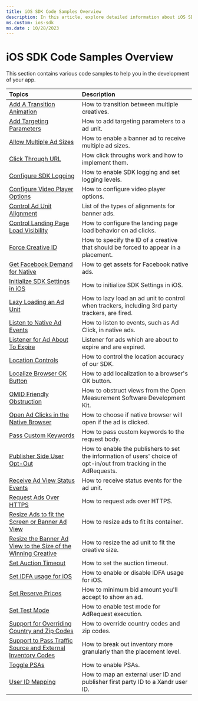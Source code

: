 ```yaml
---
title: iOS SDK Code Samples Overview
description: In this article, explore detailed information about iOS SDK code samples.
ms.custom: ios-sdk
ms.date : 10/28/2023
---
```


# iOS SDK Code Samples Overview

This section contains various code samples to help you in the development of your app.

| Topics | Description |
|:---|:---|
| [Add A Transition Animation](add-a-transition-animation-on-ios.md) | How to transition between multiple creatives. |
| [Add Targeting Parameters](add-targeting-parameters-on-ios.md) | How to add targeting parameters to a ad unit. |
| [Allow Multiple Ad Sizes](allow-multiple-ad-sizes-to-serve-into-a-banner-ad-view-on-ios.md) | How to enable a banner ad to receive multiple ad sizes. |
| [Click Through URL](click-through-url-on-ios.md) | How click throughs work and how to implement them. |
| [Configure SDK Logging](configure-sdk-logging-on-ios.md) | How to enable SDK logging and set logging levels. |
| [Configure Video Player Options](configure-video-player-options-on-ios.md) | How to configure video player options. |
| [Control Ad Unit Alignment](control-ad-unit-alignment-on-ios.md) | List of the types of alignments for banner ads. |
| [Control Landing Page Load Visibility](control-landing-page-load-visibility-on-ios.md) | How to configure the landing page load behavior on ad clicks. |
| [Force Creative ID](forcecreativeid-for-ios.md) | How to specify the ID of a creative that should be forced to appear in a placement. |
| [Get Facebook Demand for Native](get-facebook-demand-for-native-on-ios.md) | How to get assets for Facebook native ads. |
| [Initialize SDK Settings in iOS](initialize-sdk-settings-in-ios.md) | How to initialize SDK Settings in iOS. |
| [Lazy Loading an Ad Unit](lazy-load-for-ios.md) | How to lazy load an ad unit to control when trackers, including 3rd party trackers, are fired. |
| [Listen to Native Ad Events](listen-to-native-ad-events-on-ios.md) | How to listen to events, such as Ad Click, in native ads. |
| [Listener for Ad About To Expire](listener-for-adabouttoexpire-on-ios.md) | Listener for ads which are about to expire and are expired. |
| [Location Controls](location-controls-on-ios.md) | How to control the location accuracy of our SDK. |
| [Localize Browser OK Button](localize-browser-button.md) | How to add localization to a browser's OK button. |
| [OMID Friendly Obstruction](omid-friendly-obstruction-for-ios.md) | How to obstruct views from the Open Measurement Software Development Kit. |
| [Open Ad Clicks in the Native Browser](open-ad-clicks-in-the-native-browser-on-ios.md) | How to choose if native browser will open if the ad is clicked. |
| [Pass Custom Keywords](pass-custom-keywords-on-ios.md) | How to pass custom keywords to the request body. |
| [Publisher Side User Opt-Out](publisher-side-user-opt-out-for-ios.md) | How to enable the publishers to set the information of  users' choice of opt-in/out from tracking in the AdRequests. |
| [Receive Ad View Status Events](receive-ad-view-status-events-on-ios.md) | How to receive status events for the ad unit. |
| [Request Ads Over HTTPS](request-ads-over-https-on-ios.md) | How to request ads over HTTPS. |
| [Resize Ads to fit the Screen or Banner Ad View](resize-ads-to-fit-the-screen-or-banner-ad-view-on-ios.md) | How to resize ads to fit its container. |
| [Resize the Banner Ad View to the Size of the Winning Creative](resize-the-banner-ad-view-to-the-size-of-the-winning-creative-on-ios.md) | How to resize the ad unit to fit the creative size. |
| [Set Auction Timeout](set-the-auction-timeout-for-ios.md) | How to set the auction timeout. |
| [Set IDFA usage for iOS](set-idfa-usage-for-ios.md)  | How to enable or disable IDFA usage for iOS. |
| [Set Reserve Prices](set-reserve-prices-on-ios.md) | How to minimum bid amount you'll accept to show an ad. |
| [Set Test Mode](set-test-mode-for-ios.md) | How to enable test mode for AdRequest execution. |
| [Support for Overriding Country and Zip Codes](support-for-overriding-country-and-zip-codes-for-ios.md) | How to override country codes and zip codes. |
| [Support to Pass Traffic Source and External Inventory Codes](support-to-pass-traffic-source-and-external-inventory-codes-in-ad-request-for-ios.md) | How to break out inventory more granularly than the placement level. |
| [Toggle PSAs](toggle-psas-on-ios.md) | How to enable PSAs. |
| [User ID Mapping](user-id-s-mapping-on-ios.md) | How to map an external user ID and publisher first party ID to a Xandr user ID. |
